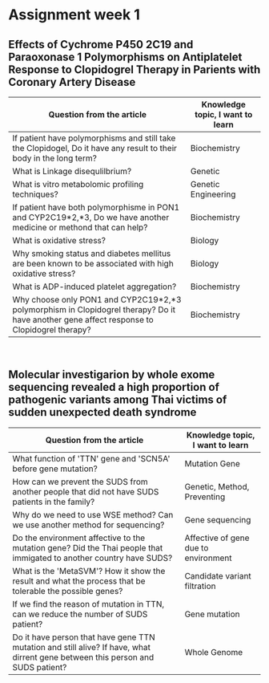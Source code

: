 # Assignment week 1
## Effects of Cychrome P450 2C19 and Paraoxonase 1 Polymorphisms on Antiplatelet Response to Clopidogrel Therapy in Parients with Coronary Artery Disease
| Question from the article | Knowledge topic, I want to learn |
|---------------------------|----------------------------------|
|If patient have polymorphisms and still take the Clopidogel, Do it have any result to their body in the long term? | Biochemistry |
|What is Linkage disequlilbrium? | Genetic |
|What is vitro metabolomic profiling techniques?| Genetic Engineering |
|If patient have both polymorphisme in PON1 and CYP2C19*2,*3, Do we have another medicine or methond that can help? | Biochemistry |
|What is oxidative stress? | Biology |
|Why smoking status and diabetes mellitus are been known to be associated with high oxidative stress? | Biology |
|What is ADP-induced platelet aggregation? | Biochemistry |
|Why choose only PON1 and CYP2C19*2,*3 polymorphism in Clopidogrel therapy? Do it have another gene affect response to Clopidogrel therapy?| Biochemistry |
<br/>



## Molecular investigarion by whole exome sequencing revealed a high proportion of pathogenic variants among Thai victims of sudden unexpected death syndrome
| Question from the article | Knowledge topic, I want to learn |
|---------------------------|----------------------------------|
|What function of 'TTN' gene and 'SCN5A' before gene mutation?| Mutation Gene |
|How can we prevent the SUDS from another people that did not have SUDS patients in the family? | Genetic, Method, Preventing |
|Why do we need to use WSE method? Can we use another method for sequencing? | Gene sequencing |
|Do the environment affective to the mutation gene? Did the Thai people that immigated to another country have SUDS? | Affective of gene due to environment |
|What is the 'MetaSVM'? How it show the result and what the process that be tolerable the possible genes? | Candidate variant filtration |
|If we find the reason of mutation in TTN, can we reduce the number of SUDS patient? |Gene mutation|
|Do it have person that have gene TTN mutation and still alive? If have, what dirrent gene between this person and SUDS patient? | Whole Genome |

